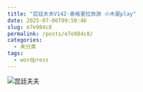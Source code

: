 ```yaml
---
title: "昆廷夫夫V142-香格里拉旅游 小木屋play"
date: 2025-07-06T09:50:46
slug: e7e984c8
permalink: /posts/e7e984c8/
categories:
  - 未分类
tags:
  - wordpress
---
```


![昆廷夫夫](/images/wp/e7e984c8-de0ab473.jpg)
